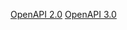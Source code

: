 [OpenAPI 2.0](https://swagger.io/docs/specification/2-0/basic-structure/)
[OpenAPI 3.0](https://swagger.io/docs/specification/basic-structure/)

